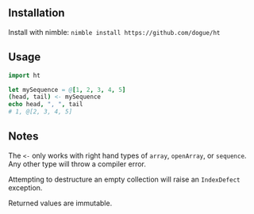 ## Installation

Install with nimble:
`nimble install https://github.com/dogue/ht`

## Usage

```nim
import ht

let mySequence = @[1, 2, 3, 4, 5]
(head, tail) <- mySequence
echo head, ", ", tail
# 1, @[2, 3, 4, 5]
```

## Notes

The `<-` only works with right hand types of `array`, `openArray`, or `sequence`. Any other type will throw a compiler error.

Attempting to destructure an empty collection will raise an `IndexDefect` exception.

Returned values are immutable.
